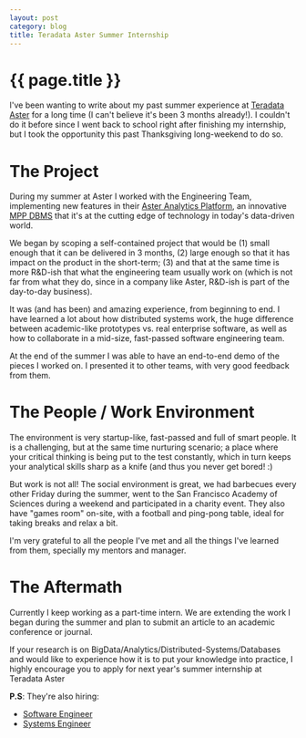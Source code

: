 ```yaml
---
layout: post
category: blog
title: Teradata Aster Summer Internship
---
```


# {{ page.title }}

I've been wanting to write about my past summer experience at [Teradata Aster][aster] for a long 
time (I can't believe it's been 3 months already!). I couldn't do it before since I went back to 
school right after finishing my internship, but I took the opportunity this past Thanksgiving 
long-weekend to do so.

# The Project

During my summer at Aster I worked with the Engineering Team, implementing new features in their 
[Aster Analytics Platform][ncluster], an innovative [MPP DBMS][mpp] that it's at the cutting edge of 
technology in today's data-driven world.

We began by scoping a self-contained project that would be (1) small enough that it can be delivered 
in 3 months, (2) large enough so that it has impact on the product in the short-term; (3) and that 
at the same time is more R&D-ish that what the engineering team usually work on (which is not far 
from what they do, since in a company like Aster, R&D-ish is part of the day-to-day business).

It was (and has been) and amazing experience, from beginning to end. I have learned a lot about how 
distributed systems work, the huge difference between academic-like prototypes vs. real enterprise 
software, as well as how to collaborate in a mid-size, fast-passed software engineering team.

At the end of the summer I was able to have an end-to-end demo of the pieces I worked on. I 
presented it to other teams, with very good feedback from them.

# The People / Work Environment

The environment is very startup-like, fast-passed and full of smart people. It is a challenging, but 
at the same time nurturing scenario; a place where your critical thinking is being put to the test 
constantly, which in turn keeps your analytical skills sharp as a knife (and thus you never get 
bored! :)

But work is not all! The social environment is great, we had barbecues every other Friday during the 
summer, went to the San Francisco Academy of Sciences during a weekend and participated in a charity 
event. They also have "games room" on-site, with a football and ping-pong table, ideal for taking 
breaks and relax a bit.

I'm very grateful to all the people I've met and all the things I've learned from them, specially my 
mentors and manager.

# The Aftermath

Currently I keep working as a part-time intern. We are extending the work I began during the summer 
and plan to submit an article to an academic conference or journal.

If your research is on BigData/Analytics/Distributed-Systems/Databases and would like to experience 
how it is to put your knowledge into practice, I highly encourage you to apply for next year's 
summer internship at Teradata Aster

**P.S**: They're also hiring:

  * [Software Engineer][eng1]
  * [Systems Engineer][eng2]

[eng1]: http://teradata.referrals.selectminds.com/msg/109358_390189_b3d9d/jobs/100944
[eng2]: http://teradata.referrals.selectminds.com/msg/109358_390189_b3d9d/jobs/101398
[aster]: http://asterdata.com
[ncluster]: http://en.wikipedia.org/wiki/Aster_Data_Systems
[mpp]: http://www.zdnet.com/blog/big-data/mapreduce-and-mpp-two-sides-of-the-big-data-coin/121
